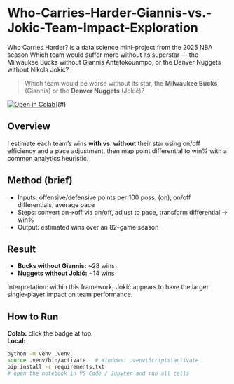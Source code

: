 # Who-Carries-Harder-Giannis-vs.-Jokic-Team-Impact-Exploration
Who Carries Harder? is a data science mini-project from the 2025 NBA season Which team would suffer more without its superstar — the Milwaukee Bucks without Giannis Antetokounmpo, or the Denver Nuggets without Nikola Jokić?


> Which team would be worse without its star, the **Milwaukee Bucks** (Giannis) or the **Denver Nuggets** (Jokić)?

[![Open in Colab]([https://colab.research.google.com/assets/colab-badge.svg)](https://colab.research.google.com/drive/15yZasq2c1zyus3Vn-SJT4jffHBSdoBpo?usp=sharing)](#) <!-- Replace # with your Colab link if you want -->

## Overview
I estimate each team’s wins **with vs. without** their star using on/off efficiency and a pace adjustment, then map point differential to win% with a common analytics heuristic.

## Method (brief)
- Inputs: offensive/defensive points per 100 poss. (on), on/off differentials, average pace  
- Steps: convert on→off via on/off, adjust to pace, transform differential → win%  
- Output: estimated wins over an 82-game season

## Result
- **Bucks without Giannis:** ~28 wins  
- **Nuggets without Jokić:** ~14 wins

Interpretation: within this framework, Jokić appears to have the larger single-player impact on team performance.


## How to Run
**Colab:** click the badge at top.  
**Local:**
```bash
python -m venv .venv
source .venv/bin/activate   # Windows: .venv\Scripts\activate
pip install -r requirements.txt
# open the notebook in VS Code / Jupyter and run all cells
